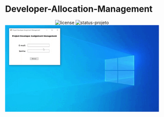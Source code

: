 # Developer-Allocation-Management

<div align="center">
    <img src="https://img.shields.io/badge/License-douggbadaro-6646B1" alt="license">
    <img src="https://img.shields.io/badge/STATUS-DEVELOPING-darkblue" alt="status-projeto">
<div>

<div align="center">
    <img max-height="300px" src="assets/softwareoperation.gif" alt="Software Operation">
</div>
